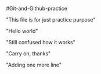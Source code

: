 #Git-and-Github-practice
 
 "This file is for just practice purpose"
 
 "Hello world"
 
 "Still confused how it works"

 "Carry on, thanks"
 
 "Adding one more line"
